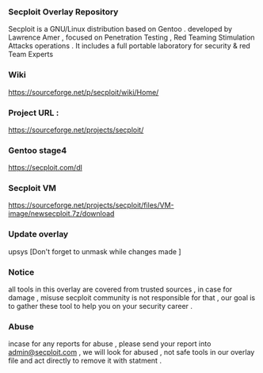 ### Secploit Overlay Repository 
Secploit is a GNU/Linux distribution based on Gentoo . developed by Lawrence Amer , focused on Penetration Testing , Red Teaming Stimulation Attacks operations . 
It includes a full portable laboratory for security & red Team Experts

### Wiki 
https://sourceforge.net/p/secploit/wiki/Home/

### Project URL : 
https://sourceforge.net/projects/secploit/

### Gentoo stage4 
https://secploit.com/dl

### Secploit VM 
https://sourceforge.net/projects/secploit/files/VM-image/newsecploit.7z/download

### Update overlay 
upsys
[Don't forget to unmask while changes made ] 

### Notice 
all tools in this overlay are covered from trusted sources , in case for damage , misuse secploit community is not responsible for that ,
our goal is to gather these tool to help you on your security career . 

### Abuse 
incase for any reports for abuse , please send your report into admin@secploit.com , we will look for abused , not safe tools in our overlay file 
and act directly to remove it with statment . 


